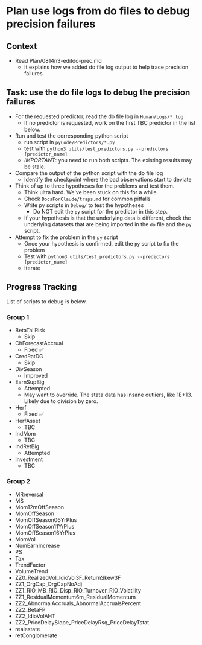# Plan use logs from do files to debug precision failures

## Context

- Read Plan/0814n3-editdo-prec.md 
    - It explains how we added do file log output to help trace precision failures.

## Task: use the do file logs to debug the precision failures

- For the requested predictor, read the do file log in `Human/Logs/*.log`
    - If no predictor is requested, work on the first TBC predictor in the list below.
- Run and test the corresponding python script 
    - run script in `pyCode/Predictors/*.py`
    - test with `python3 utils/test_predictors.py --predictors [predictor_name]`
    - *IMPORTANT*: you need to run both scripts. The existing results may be stale.
- Compare the output of the python script with the do file log
    - Identify the checkpoint where the bad observations start to deviate
- Think of up to three hypotheses for the problems and test them. 
    - Think ultra hard. We've been stuck on this for a while.
    - Check `DocsForClaude/traps.md` for common pitfalls 
    - Write py scripts in `Debug/` to test the hypotheses
      - Do NOT edit the `py` script for the predictor in this step.
    - If your hypothesis is that the underlying data is different, check the underlying datasets that are being imported in the `do` file and the `py` script.
- Attempt to fix the problem in the `py` script
    - Once your hypothesis is confirmed, edit the `py` script to fix the problem
    - Test with `python3 utils/test_predictors.py --predictors [predictor_name]`
    - Iterate

## Progress Tracking

List of scripts to debug is below.

### Group 1

- BetaTailRisk
    - Skip
- ChForecastAccrual
    - Fixed ✅
- CredRatDG
    - Skip
- DivSeason
    - Improved
- EarnSupBig
    - Attempted
    - May want to override. The stata data has insane outliers, like 1E+13. Likely due to division by zero.
- Herf
    - Fixed ✅
- HerfAsset
    - TBC
- IndMom
    - TBC
- IndRetBig
    - Attempted
- Investment
    - TBC

### Group 2
- MRreversal
- MS
- Mom12mOffSeason
- MomOffSeason
- MomOffSeason06YrPlus
- MomOffSeason11YrPlus
- MomOffSeason16YrPlus
- MomVol
- NumEarnIncrease
- PS
- Tax
- TrendFactor
- VolumeTrend
- ZZ0_RealizedVol_IdioVol3F_ReturnSkew3F
- ZZ1_OrgCap_OrgCapNoAdj
- ZZ1_RIO_MB_RIO_Disp_RIO_Turnover_RIO_Volatility
- ZZ1_ResidualMomentum6m_ResidualMomentum
- ZZ2_AbnormalAccruals_AbnormalAccrualsPercent
- ZZ2_BetaFP
- ZZ2_IdioVolAHT
- ZZ2_PriceDelaySlope_PriceDelayRsq_PriceDelayTstat
- realestate
- retConglomerate
